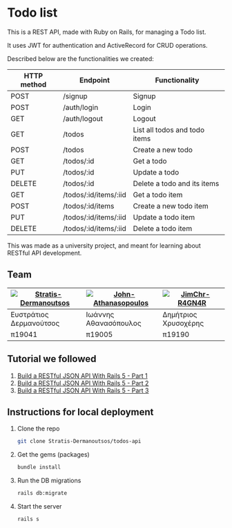# Todo list

This is a REST API, made with Ruby on Rails, for managing a Todo list.

It uses JWT for authentication and ActiveRecord for CRUD operations.

Described below are the functionalities we created:

| HTTP method | Endpoint | Functionality |
| -- | -- | -- |
| POST | /signup | Signup  |
| POST | /auth/login | Login  |
| GET | /auth/logout | Logout  |
| GET | /todos | List all todos and todo items  |
| POST | /todos | Create a new todo  |
| GET | /todos/:id | Get a todo  |
| PUT | /todos/:id | Update a todo  |
| DELETE | /todos/:id | Delete a todo and its items  |
| GET | /todos/:id/items/:iid | Get a todo item  |
| POST | /todos/:id/items | Create a new todo item  |
| PUT | /todos/:id/items/:iid | Update a todo item  |
| DELETE | /todos/:id/items/:iid | Delete a todo item |

This was made as a university project, and meant for learning about RESTful API development.  

## Team

| [![Stratis-Dermanoutsos](https://avatars2.githubusercontent.com/Stratis-Dermanoutsos)](https://github.com/Stratis-Dermanoutsos) | [![John-Athanasopoulos](https://avatars2.githubusercontent.com/John-Athanasopoulos)](https://github.com/John-Athanasopoulos) | [![JimChr-R4GN4R](https://avatars2.githubusercontent.com/JimChr-R4GN4R)](https://github.com/JimChr-R4GN4R) |
| --- | --- | --- |
| Ευστράτιος Δερμανούτσος | Ιωάννης Αθανασόπουλος | Δημήτριος Χρυσοχέρης |
| π19041 | π19005 | π19190 |

## Tutorial we followed

1. [Build a RESTful JSON API With Rails 5 - Part 1](https://www.digitalocean.com/community/tutorials/build-a-restful-json-api-with-rails-5-part-one)
2. [Build a RESTful JSON API With Rails 5 - Part 2](https://www.digitalocean.com/community/tutorials/build-a-restful-json-api-with-rails-5-part-two)
3. [Build a RESTful JSON API With Rails 5 - Part 3](https://www.digitalocean.com/community/tutorials/build-a-restful-json-api-with-rails-5-part-three)

## Instructions for local deployment

1. Clone the repo

   ```zsh
   git clone Stratis-Dermanoutsos/todos-api
   ```

2. Get the gems (packages)

   ```zsh
   bundle install
   ```

3. Run the DB migrations

   ```zsh
   rails db:migrate
   ```

4. Start the server

   ```zsh
   rails s
   ```
